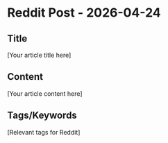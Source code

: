 # Reddit Post - 2026-04-24

## Title
[Your article title here]

## Content
[Your article content here]

## Tags/Keywords
[Relevant tags for Reddit]

